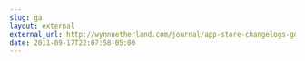 ```yaml
---
slug: ga
layout: external
external_url: http://wynnnetherland.com/journal/app-store-changelogs-good-bad-ugly
date: 2011-09-17T22:07:58-05:00
---
```

